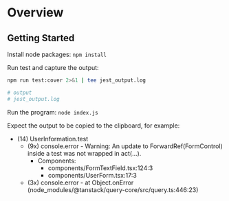 # Overview

## Getting Started

Install node packages: `npm install`

Run test and capture the output:
```bash 
npm run test:cover 2>&1 | tee jest_output.log  

# output
# jest_output.log
````

Run the program: `node index.js`

Expect the output to be copied to the clipboard, for example:

- (14)  UserInformation.test
    - (9x) console.error - Warning: An update to ForwardRef(FormControl) inside a test was not wrapped in act(...).
        - Components:
          - components/FormTextField.tsx:124:3
          - components/UserForm.tsx:17:3
    - (3x) console.error - at Object.onError (node_modules/@tanstack/query-core/src/query.ts:446:23)
